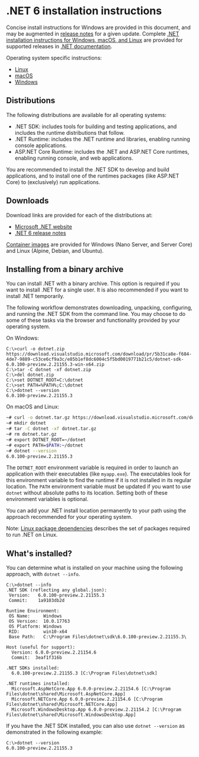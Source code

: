 # .NET 6 installation instructions

Concise install instructions for Windows are provided in this document, and may be augmented in [release notes](README.md) for a given update. Complete [.NET installation instructions for Windows, macOS, and Linux](https://docs.microsoft.com/dotnet/core/install/) are provided for supported releases in [.NET documentation](https://docs.microsoft.com/dotnet).

Operating system specific instructions:

- [Linux](install-linux.md)
- [macOS](install-macos.md)
- [Windows](install-windows.md)

## Distributions

The following distributions are available for all operating systems:

- .NET SDK: includes tools for building and testing applications, and includes the runtime distributions that follow.
- .NET Runtime: includes the .NET runtime and libraries, enabling running console applications.
- ASP.NET Core Runtime: includes the .NET and ASP.NET Core runtimes, enabling running console, and web applications.

You are recommended to install the .NET SDK to develop and build applications, and to install one of the runtimes packages (like ASP.NET Core) to (exclusively) run applications.

## Downloads

Download links are provided for each of the distributions at:

- [Microsoft .NET website](https://dotnet.microsoft.com/download/dotnet/6.0)
- [.NET 6 release notes](README.md)

[Container images](https://hub.docker.com/r/microsoft/dotnet/) are provided for Windows (Nano Server, and Server Core) and Linux (Alpine, Debian, and Ubuntu).

## Installing from a binary archive

You can install .NET with a binary archive. This option is required if you want to install .NET for a single user. It is also recommended if you want to install .NET temporarily.

The following workflow demonstrates downloading, unpacking, configuring, and running the .NET SDK from the command line. You may choose to do some of these tasks via the browser and functionality provided by your operating system.

On Windows:

```console
C:\>curl -o dotnet.zip https://download.visualstudio.microsoft.com/download/pr/5b31ca8e-f684-4de7-9889-c53ce6cf9a3c/e85b1ef8dc6004c5f5bd0019771b21c5/dotnet-sdk-6.0.100-preview.2.21155.3-win-x64.zip
C:\>tar -C dotnet -xf dotnet.zip
C:\>del dotnet.zip
C:\>set DOTNET_ROOT=C:\dotnet
C:\>set PATH=%PATH%;C:\dotnet
C:\>dotnet --version
6.0.100-preview.2.21155.3
```

On macOS and Linux:

```bash
~# curl -o dotnet.tar.gz https://download.visualstudio.microsoft.com/download/pr/25c7e38e-0a6a-4d66-ac4e-b550a44b8a98/49128be84b903799259e7bebe8e9d969/dotnet-sdk-6.0.100-preview.2.21155.3-linux-x64.tar.gz
~# mkdir dotnet
~# tar -C dotnet -xf dotnet.tar.gz
~# rm dotnet.tar.gz
~# export DOTNET_ROOT=~/dotnet
~# export PATH=$PATH:~/dotnet
~# dotnet --version
6.0.100-preview.2.21155.3
```

The `DOTNET_ROOT` environment variable is required in order to launch an application with their executables (like `myapp.exe`). The executables look for this environment variable to find the runtime if it is not installed in its regular location. The `PATH` environment variable must be updated if you want to use `dotnet` without absolute paths to its location. Setting both of these environment variables is optional.

You can add your .NET install location permanently to your path using the approach recommended for your operating system.

Note: [Linux package dependencies](linux-packages.md) describes the set of packages required to run .NET on Linux.

## What's installed?

You can determine what is installed on your machine using the following approach, with `dotnet --info`.

```console
C:\>dotnet --info
.NET SDK (reflecting any global.json):
 Version:   6.0.100-preview.2.21155.3
 Commit:    1a9103db2d

Runtime Environment:
 OS Name:     Windows
 OS Version:  10.0.17763
 OS Platform: Windows
 RID:         win10-x64
 Base Path:   C:\Program Files\dotnet\sdk\6.0.100-preview.2.21155.3\

Host (useful for support):
  Version: 6.0.0-preview.2.21154.6
  Commit:  3eaf1f316b

.NET SDKs installed:
  6.0.100-preview.2.21155.3 [C:\Program Files\dotnet\sdk]

.NET runtimes installed:
  Microsoft.AspNetCore.App 6.0.0-preview.2.21154.6 [C:\Program Files\dotnet\shared\Microsoft.AspNetCore.App]
  Microsoft.NETCore.App 6.0.0-preview.2.21154.6 [C:\Program Files\dotnet\shared\Microsoft.NETCore.App]
  Microsoft.WindowsDesktop.App 6.0.0-preview.2.21154.2 [C:\Program Files\dotnet\shared\Microsoft.WindowsDesktop.App]
```

If you have the .NET SDK installed, you can also use `dotnet --version` as demonstrated in the following example:

```console
C:\>dotnet --version
6.0.100-preview.2.21155.3
```
